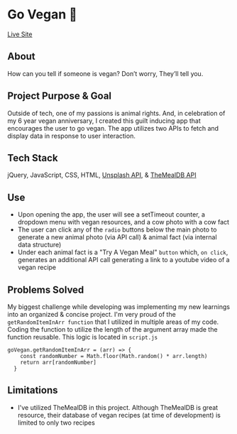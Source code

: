 # Go Vegan 🌱
<a href="https://itsoliviasparks-go-vegan.netlify.app">Live Site</a>

## About
How can you tell if someone is vegan? Don’t worry, They’ll tell you.

## Project Purpose & Goal
Outside of tech, one of my passions is animal rights. And, in celebration of my 6 year vegan anniversary, I created this guilt inducing app that encourages the user to go vegan. The app utilizes two APIs to fetch and display data in response to user interaction.

## Tech Stack
jQuery, JavaScript, CSS, HTML, <a href="https://unsplash.com/developers">Unsplash API</a>, & <a href="https://www.themealdb.com/api.php">TheMealDB API</a>

## Use
- Upon opening the app, the user will see a setTimeout counter, a dropdown menu with vegan resources, and a cow photo with a cow fact
- The user can click any of the `radio` buttons below the main photo to generate a new animal photo (via API call) & animal fact (via internal data structure)
- Under each animal fact is a "Try A Vegan Meal" `button` which, `on click`, generates an additional API call generating a link to a youtube video of a vegan recipe

## Problems Solved
My biggest challenge while developing was implementing my new learnings into an organized & concise project. I'm very proud of the `getRandomItemInArr function` that I utilized in multiple areas of my code. Coding the function to utilize the length of the argument array made the function reusable.
This logic is located in `script.js`
```
goVegan.getRandomItemInArr = (arr) => {
    const randomNumber = Math.floor(Math.random() * arr.length)
    return arr[randomNumber]
  }
```

## Limitations
- I've utilized TheMealDB in this project. Although TheMealDB is great resource, their database of vegan recipes (at time of development) is limited to only two recipes
